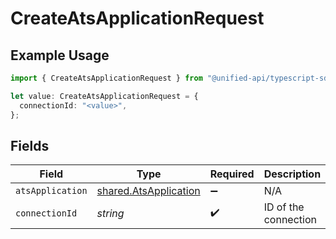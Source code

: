 # CreateAtsApplicationRequest

## Example Usage

```typescript
import { CreateAtsApplicationRequest } from "@unified-api/typescript-sdk/sdk/models/operations";

let value: CreateAtsApplicationRequest = {
  connectionId: "<value>",
};
```

## Fields

| Field                                                                 | Type                                                                  | Required                                                              | Description                                                           |
| --------------------------------------------------------------------- | --------------------------------------------------------------------- | --------------------------------------------------------------------- | --------------------------------------------------------------------- |
| `atsApplication`                                                      | [shared.AtsApplication](../../../sdk/models/shared/atsapplication.md) | :heavy_minus_sign:                                                    | N/A                                                                   |
| `connectionId`                                                        | *string*                                                              | :heavy_check_mark:                                                    | ID of the connection                                                  |
